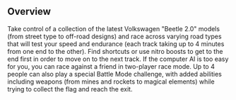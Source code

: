 ## Overview

Take control of a collection of the latest Volkswagen "Beetle 2.0" models (from street type to off-road designs) and race across varying road types that will test your speed and endurance (each track taking up to 4 minutes from one end to the other). Find shortcuts or use nitro boosts to get to the end first in order to move on to the next track. If the computer AI is too easy for you, you can race against a friend in two-player race mode. Up to 4 people can also play a special Battle Mode challenge, with added abilities including weapons (from mines and rockets to magical elements) while trying to collect the flag and reach the exit.